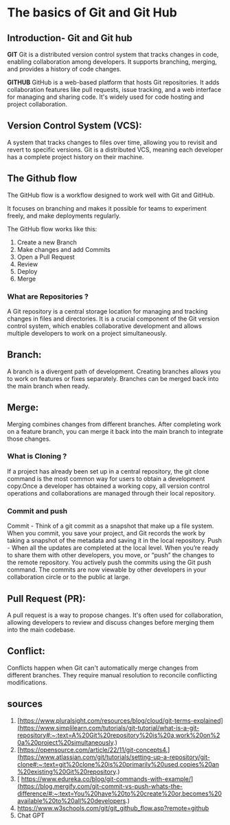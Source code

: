 # The basics of Git and Git Hub
## Introduction-  Git and Git hub
**GIT**
Git is a distributed version control system that tracks changes in code, enabling collaboration among developers. It supports branching, merging, and provides a history of code changes.

**GITHUB**
GitHub is a web-based platform that hosts Git repositories. It adds collaboration features like pull requests, issue tracking, and a web interface for managing and sharing code. It's widely used for code hosting and project collaboration.

## Version Control System (VCS):
A system that tracks changes to files over time, allowing you to revisit and revert to specific versions. Git is a distributed VCS, meaning each developer has a complete project history on their machine.


## The Github flow
The GitHub flow is a workflow designed to work well with Git and GitHub.

It focuses on branching and makes it possible for teams to experiment freely, and make deployments regularly.

The GitHub flow works like this:

1. Create a new Branch
2. Make changes and add Commits
3. Open a Pull Request
4. Review
5. Deploy
6. Merge
   
### What are Repositories ?
A Git repository is a central storage location for managing and tracking changes in files and directories. It is a crucial component of the Git version control system, which enables collaborative development and allows multiple developers to work on a project simultaneously.

## Branch:
A branch is a divergent path of development. Creating branches allows you to work on features or fixes separately. Branches can be merged back into the main branch when ready.

## Merge:
Merging combines changes from different branches. After completing work on a feature branch, you can merge it back into the main branch to integrate those changes.

### What is Cloning ?
If a project has already been set up in a central repository, the git clone command is the most common way for users to obtain a development copy.Once a developer has obtained a working copy, all version control operations and collaborations are managed through their local repository.

### Commit and push 
 Commit - Think of a git commit as a snapshot that make up a file system. When you commit, you save your project, and Git records the work by taking a snapshot of the metadata and saving it in the local repository.
 Push - When all the updates are completed at the local level. When you’re ready to share them with other developers, you move, or “push” the changes to the remote repository. You actively push the commits using the Git push command. The commits are now viewable by other developers in your collaboration circle or to the public at large.

## Pull Request (PR):
A pull request is a way to propose changes. It's often used for collaboration, allowing developers to review and discuss changes before merging them into the main codebase.

## Conflict:
Conflicts happen when Git can't automatically merge changes from different branches. They require manual resolution to reconcile conflicting modifications.


## sources
1.	[https://www.pluralsight.com/resources/blog/cloud/git-terms-explained](https://www.simplilearn.com/tutorials/git-tutorial/what-is-a-git-repository#:~:text=A%20Git%20repository%20is%20a,work%20on%20a%20project%20simultaneously.)
2.	[https://opensource.com/article/22/11/git-concepts4.](https://www.atlassian.com/git/tutorials/setting-up-a-repository/git-clone#:~:text=git%20clone%20is%20primarily%20used,copies%20an%20existing%20Git%20repository.)
3.	[	https://www.edureka.co/blog/git-commands-with-example/](https://blog.mergify.com/git-commit-vs-push-whats-the-difference/#:~:text=You%20have%20to%20create%20or,becomes%20available%20to%20all%20developers.)
4.	https://www.w3schools.com/git/git_github_flow.asp?remote=github
5.	Chat GPT
